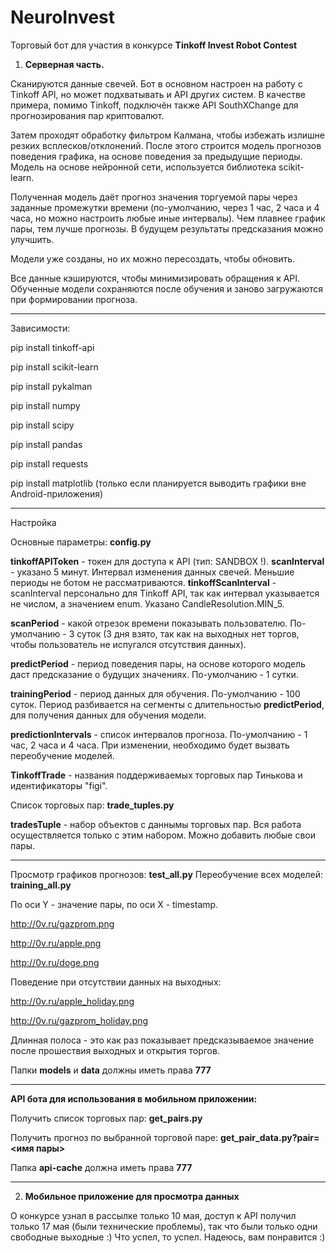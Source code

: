 # NeuroInvest

Торговый бот для участия в конкурсе **Tinkoff Invest Robot Contest**



1. **Серверная часть.**

Сканируются данные свечей. Бот в основном настроен на работу с Tinkoff API, но может подхватывать и API других систем. 
В качестве примера, помимо Tinkoff, подключён также API SouthXChange для прогнозирования пар криптовалют.

Затем проходят обработку фильтром Калмана, чтобы избежать излишне резких всплесков/отклонений. 
После этого строится модель прогнозов поведения графика, на основе поведения за предыдущие периоды.
Модель на основе нейронной сети, используется библиотека scikit-learn.

Полученная модель даёт прогноз значения торгуемой пары через заданные промежутки времени (по-умолчанию, через 1 час, 2 часа и 4 часа, но можно настроить любые иные интервалы). Чем плавнее график пары, тем лучше прогнозы. В будущем результаты предсказания можно улучшить.

Модели уже созданы, но их можно пересоздать, чтобы обновить.

Все данные кэшируются, чтобы минимизировать обращения к API. Обученные модели сохраняются после обучения и заново загружаются при формировании прогноза.

----

Зависимости:

pip install tinkoff-api

pip install scikit-learn

pip install pykalman

pip install numpy

pip install scipy

pip install pandas

pip install requests

pip install matplotlib (только если планируется выводить графики вне Android-приложения)

-------

Настройка

Основные параметры: **config.py**

**tinkoffAPIToken** - токен для доступа к API (тип: SANDBOX !).
**scanInterval** - указано 5 минут. Интервал изменения данных свечей. Меньшие периоды не ботом не рассматриваются.
**tinkoffScanInterval** - scanInterval персонально для Tinkoff API, так как интервал указывается не числом, а значением enum. Указано CandleResolution.MIN_5.

**scanPeriod** - какой отрезок времени показывать пользователю. По-умолчанию - 3 суток (3 дня взято, так как на выходных нет торгов, чтобы пользователь не испугался отсутствия данных).

**predictPeriod** - период поведения пары, на основе которого модель даст предсказание о будущих значениях. По-умолчанию - 1 сутки.

**trainingPeriod** - период данных для обучения. По-умолчанию - 100 суток. Период разбивается на сегменты с длительностью **predictPeriod**, для получения данных для обучения модели.

**predictionIntervals** - список интервалов прогноза. По-умолчанию - 1 час, 2 часа и 4 часа. При изменении, необходимо будет вызвать переобучение моделей.

**TinkoffTrade** - названия поддерживаемых торговых пар Тинькова и идентификаторы "figi".


Список торговых пар: **trade_tuples.py**

**tradesTuple** - набор объектов с даннымы торговых пар. Вся работа осуществляется только с этим набором. Можно добавить любые свои пары.

-----
Просмотр графиков прогнозов: **test_all.py**
Переобучение всех моделей: **training_all.py**


По оси Y - значение пары, по оси X - timestamp.

http://0v.ru/gazprom.png

http://0v.ru/apple.png

http://0v.ru/doge.png

Поведение при отсутствии данных на выходных:

http://0v.ru/apple_holiday.png

http://0v.ru/gazprom_holiday.png

Длинная полоса - это как раз показывает предсказываемое значение после прошествия выходных и открытия торгов.


Папки **models** и **data** должны иметь права **777**

-----
**API бота для использования в мобильном приложении:**

Получить список торговых пар: **get_pairs.py**

Получить прогноз по выбранной торговой паре: **get_pair_data.py?pair=<имя пары>**


Папка **api-cache** должна иметь права **777**

****


2. **Мобильное приложение для просмотра данных**



О конкурсе узнал в рассылке только 10 мая, доступ к API получил только 17 мая (были технические проблемы), так что были только одни свободные выходные :) Что успел, то успел. Надеюсь, вам понравится :)
